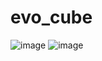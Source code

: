 # evo_cube

![image](https://github.com/immortalsplay/assign2/blob/a4ef94755fce45546c51db71ad1bbcca08ad7a84/figure/1.gif) 
![image](https://github.com/immortalsplay/assign2/blob/a4ef94755fce45546c51db71ad1bbcca08ad7a84/figure/1.gif) 
